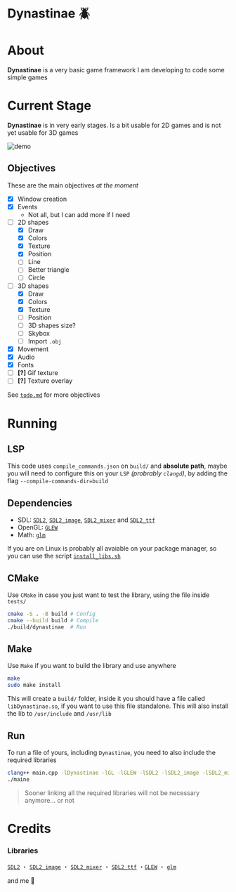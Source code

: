 # Dynastinae 🪲
# About
**Dynastinae** is a very basic game framework I am developing to code some simple games

# Current Stage
**Dynastinae** is in very early stages. Is a bit usable for 2D games and is not yet usable for 3D games

![demo](media/demo.gif)
<!-- ![demo2](media/demo2.png) -->
<!-- ![demo3](media/demo3.png) -->


## Objectives
These are the main objectives *at the moment*
- [X] Window creation
- [X] Events
	+ Not all, but I can add more if I need
- [ ] 2D shapes
	+ [X] Draw
	+ [X] Colors
	+ [X] Texture
	+ [X] Position
	+ [ ] Line
	+ [ ] Better triangle
	+ [ ] Circle
- [ ] 3D shapes
	+ [X] Draw
	+ [X] Colors
	+ [X] Texture
	+ [ ] Position
	+ [ ] 3D shapes size?
	+ [ ] Skybox
	+ [ ] Import `.obj`
- [X] Movement
- [X] Audio
- [X] Fonts
- [ ] **[?]** Gif texture
- [ ] **[?]** Texture overlay

See [`todo.md`](todo.md) for more objectives

# Running
## LSP
This code uses `compile_commands.json` on `build/` and **absolute path**, maybe you will need to configure this on your `LSP` *(probrably `clangd`)*, by adding the flag `--compile-commands-dir=build`

## Dependencies
- SDL: [`SDL2`](https://www.libsdl.org/), [`SDL2_image`](https://wiki.libsdl.org/SDL2_image/FrontPage), [`SDL2_mixer`](https://www.libsdl.org/projects/mixer/) and [`SDL2_ttf`](https://wiki.libsdl.org/SDL2_ttf/FrontPage)
- OpenGL: [`GLEW`](https://glew.sourceforge.net/)
- Math: [`glm`](https://github.com/g-truc/glm)

If you are on Linux is probably all avaiable on your package manager, so you can use the script [`install_libs.sh`](install_libs.sh)

## CMake
Use `CMake` in case you just want to test the library, using the file inside `tests/`
```sh
cmake -S . -B build # Config
cmake --build build # Compile
./build/dynastinae  # Run
```

## Make
Use `Make` if you want to build the library and use anywhere
```sh
make
sudo make install
```
This will create a `build/` folder, inside it you should have a file called `libDynastinae.so`, if you want to use this file standalone. This will also install the lib to `/usr/include` and `/usr/lib`

## Run
To run a file of yours, including `Dynastinae`, you need to also include the required libraries
```sh
clang++ main.cpp -lDynastinae -lGL -lGLEW -lSDL2 -lSDL2_image -lSDL2_mixer -lSDL2_ttf -o main
./maine
```

>Sooner linking all the required libraries will not be necessary anymore... or not

# Credits
### Libraries
[`SDL2`](https://www.libsdl.org/) ・ [`SDL2_image`](https://wiki.libsdl.org/SDL2_image/FrontPage) ・ [`SDL2_mixer`](https://www.libsdl.org/projects/mixer/) ・ [`SDL2_ttf`](https://wiki.libsdl.org/SDL2_ttf/FrontPage) ・[`GLEW`](https://glew.sourceforge.net/) ・ [`glm`](https://github.com/g-truc/glm)

and me 🦇 
